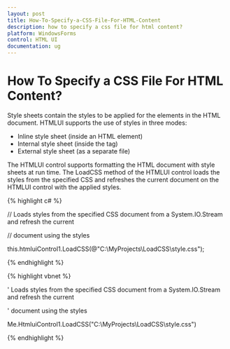 ```yaml
---
layout: post
title: How-To-Specify-a-CSS-File-For-HTML-Content
description: how to specify a css file for html content?
platform: WindowsForms
control: HTML UI
documentation: ug
---
```


# How To Specify a CSS File For HTML Content?

Style sheets contain the styles to be applied for the elements in the HTML document. HTMLUI supports the use of styles in three modes:



* Inline style sheet (inside an HTML element)
* Internal style sheet (inside the tag) 
* External style sheet (as a separate file)



The HTMLUI control supports formatting the HTML document with style sheets at run time. The LoadCSS method of the HTMLUI control loads the styles from the specified CSS and refreshes the current document on the HTMLUI control with the applied styles.



{% highlight c# %}



// Loads styles from the specified CSS document from a System.IO.Stream and refresh the current

// document using the styles

this.htmluiControl1.LoadCSS(@"C:\MyProjects\LoadCSS\style.css");

{% endhighlight %}

{% highlight vbnet %}



'  Loads styles from the specified CSS document from a System.IO.Stream and refresh the current

' document using the styles 

Me.HtmluiControl1.LoadCSS("C:\MyProjects\LoadCSS\style.css")

{% endhighlight %}

